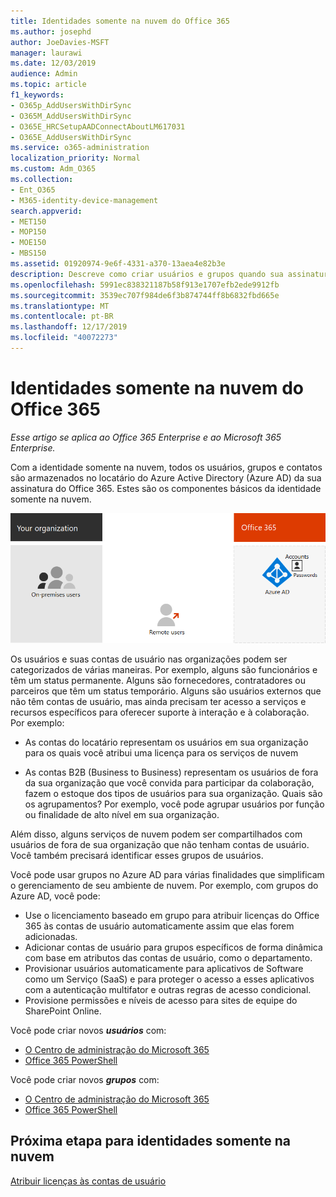 ```yaml
---
title: Identidades somente na nuvem do Office 365
ms.author: josephd
author: JoeDavies-MSFT
manager: laurawi
ms.date: 12/03/2019
audience: Admin
ms.topic: article
f1_keywords:
- O365p_AddUsersWithDirSync
- O365M_AddUsersWithDirSync
- O365E_HRCSetupAADConnectAboutLM617031
- O365E_AddUsersWithDirSync
ms.service: o365-administration
localization_priority: Normal
ms.custom: Adm_O365
ms.collection:
- Ent_O365
- M365-identity-device-management
search.appverid:
- MET150
- MOP150
- MOE150
- MBS150
ms.assetid: 01920974-9e6f-4331-a370-13aea4e82b3e
description: Descreve como criar usuários e grupos quando sua assinatura do Office 365 está usando identidades somente na nuvem.
ms.openlocfilehash: 5991ec838321187b58f913e1707efb2ede9912fb
ms.sourcegitcommit: 3539ec707f984de6f3b874744ff8b6832fbd665e
ms.translationtype: MT
ms.contentlocale: pt-BR
ms.lasthandoff: 12/17/2019
ms.locfileid: "40072273"
---
```

# <a name="office-365-cloud-only-identities"></a>Identidades somente na nuvem do Office 365

*Esse artigo se aplica ao Office 365 Enterprise e ao Microsoft 365 Enterprise.*

Com a identidade somente na nuvem, todos os usuários, grupos e contatos são armazenados no locatário do Azure Active Directory (Azure AD) da sua assinatura do Office 365. Estes são os componentes básicos da identidade somente na nuvem.
 
![Os componentes básicos da identidade somente na nuvem](./media/about-office-365-identity/cloud-only-identity.png)

Os usuários e suas contas de usuário nas organizações podem ser categorizados de várias maneiras. Por exemplo, alguns são funcionários e têm um status permanente. Alguns são fornecedores, contratadores ou parceiros que têm um status temporário. Alguns são usuários externos que não têm contas de usuário, mas ainda precisam ter acesso a serviços e recursos específicos para oferecer suporte à interação e à colaboração. Por exemplo:

- As contas do locatário representam os usuários em sua organização para os quais você atribui uma licença para os serviços de nuvem

- As contas B2B (Business to Business) representam os usuários de fora da sua organização que você convida para participar da colaboração, fazem o estoque dos tipos de usuários para sua organização. Quais são os agrupamentos? Por exemplo, você pode agrupar usuários por função ou finalidade de alto nível em sua organização.

Além disso, alguns serviços de nuvem podem ser compartilhados com usuários de fora de sua organização que não tenham contas de usuário. Você também precisará identificar esses grupos de usuários.

Você pode usar grupos no Azure AD para várias finalidades que simplificam o gerenciamento de seu ambiente de nuvem. Por exemplo, com grupos do Azure AD, você pode:

- Use o licenciamento baseado em grupo para atribuir licenças do Office 365 às contas de usuário automaticamente assim que elas forem adicionadas.
- Adicionar contas de usuário para grupos específicos de forma dinâmica com base em atributos das contas de usuário, como o departamento.
- Provisionar usuários automaticamente para aplicativos de Software como um Serviço (SaaS) e para proteger o acesso a esses aplicativos com a autenticação multifator e outras regras de acesso condicional.
- Provisione permissões e níveis de acesso para sites de equipe do SharePoint Online.

Você pode criar novos ***usuários*** com:

- [O Centro de administração do Microsoft 365](https://docs.microsoft.com/office365/admin/add-users/add-users)
- [Office 365 PowerShell](https://docs.microsoft.com/office365/enterprise/powershell/create-user-accounts-with-office-365-powershell)

Você pode criar novos ***grupos*** com:

- [O Centro de administração do Microsoft 365](https://docs.microsoft.com/office365/admin/create-groups/create-groups)
- [Office 365 PowerShell](https://docs.microsoft.com/office365/enterprise/powershell/manage-office-365-groups-with-powershell)


## <a name="next-step-for-cloud-only-identities"></a>Próxima etapa para identidades somente na nuvem

[Atribuir licenças às contas de usuário](assign-licenses-to-user-accounts.md)
